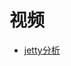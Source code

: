 







# 视频

  * [jetty分析](https://www.bilibili.com/video/av7582790?from=search&seid=3389773617732631283)
